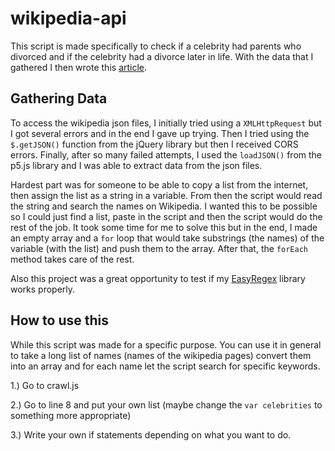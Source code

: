 # wikipedia-api

This script is made specifically to check if a celebrity had parents who divorced and if the celebrity had a divorce later in life. With the data that I gathered I then wrote this [article](https://gogeorge.github.io/other/blog/celebrities-with-divorced-parents-are-more-likely-to-divorce.html).

## Gathering Data

To access the wikipedia json files, I initially tried using a ```XMLHttpRequest``` but I got several errors and in the end I gave up trying. Then I tried using the ```$.getJSON()``` function from the jQuery library but then I received CORS errors. Finally, after so many failed attempts, I used the ```loadJSON()``` from the p5.js library and I was able to extract data from the json files.

Hardest part was for someone to be able to copy a list from the internet, then assign the list as a string in a variable. From then the script would read the string and search the names on Wikipedia. I wanted this to be possible so I could just find a list, paste in the script and then the script would do the rest of the job. It took some time for me to solve this but in the end, I made an empty array and a ```for``` loop that would take substrings (the names) of the variable (with the list) and push them to the array. After that, the ```forEach``` method takes care of the rest.

Also this project was a great opportunity to test if my [EasyRegex](https://github.com/gogeorge/EasyRegex) library works properly.

## How to use this

While this script was made for a specific purpose. You can use it in general to take a long list of names (names of the wikipedia pages) convert them into an array and for each name let the script search for specific keywords.

1.) Go to crawl.js

2.) Go to line 8 and put your own list (maybe change the ```var celebrities``` to something more appropriate)

3.) Write your own if statements depending on what you want to do.



